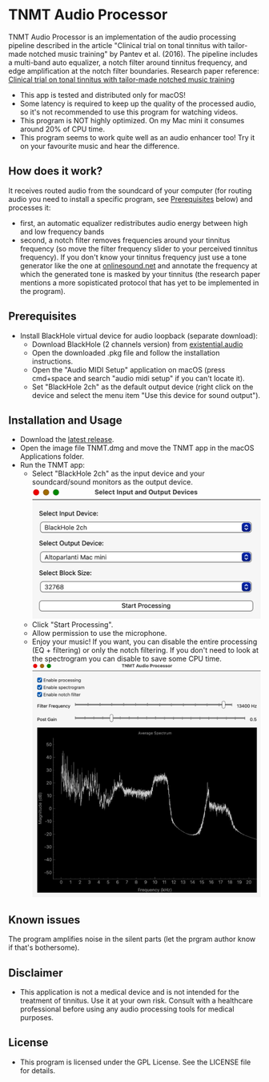 # TNMT Audio Processor

TNMT Audio Processor is an implementation of the audio processing pipeline described in the article "Clinical trial on tonal tinnitus with tailor-made notched music training" by Pantev et al. (2016). The pipeline includes a multi-band auto equalizer, a notch filter around tinnitus frequency, and edge amplification at the notch filter boundaries.
Research paper reference: <a href="https://link.springer.com/content/pdf/10.1186/s12883-016-0558-7.pdf" target="_blank">Clinical trial on tonal tinnitus with tailor-made notched music training</a>


- This app is tested and distributed only for macOS!
- Some latency is required to keep up the quality of the processed audio, so it's not recommended to use this program for watching videos.
- This program is NOT highly optimized. On my Mac mini it consumes around 20% of CPU time.
- This program seems to work quite well as an audio enhancer too! Try it on your favourite music and hear the difference. 


## How does it work?

It receives routed audio from the soundcard of your computer (for routing audio you need to install a specific program, see [Prerequisites](#prerequisites) below) and processes it:
- first, an automatic equalizer redistributes audio energy between high and low frequency bands
- second, a notch filter removes frequencies around your tinnitus frequency (so move the filter frequency slider to your perceived tinnitus frequency). If you don't know your tinnitus frequency just use a tone generator like the one at <a href="https://onlinesound.net/tone-generator" target="_blank">onlinesound.net</a> and annotate the frequency at which the generated tone is masked by your tinnitus (the research paper mentions a more sopisticated protocol that has yet to be implemented in the program).

## Prerequisites

- Install BlackHole virtual device for audio loopback (separate download):
  - Download BlackHole (2 channels version) from <a href="https://existential.audio/blackhole/" target="_blank">existential.audio</a>
  - Open the downloaded .pkg file and follow the installation instructions.
  - Open the "Audio MIDI Setup" application on macOS (press cmd+space and search "audio midi setup" if you can't locate it).
  - Set "BlackHole 2ch" as the default output device (right click on the device and select the menu item "Use this device for sound output").
    
## Installation and Usage

- Download the [latest release](https://github.com/flosSoftware/tinnitus_therapy/releases/download/v0.1.0-alpha/TNMT.dmg).
- Open the image file TNMT.dmg and move the TNMT app in the macOS Applications folder.
- Run the TNMT app:
  - Select "BlackHole 2ch" as the input device and your soundcard/sound monitors as the output device.
  ![Screenshot of the application](img/screen1.png)
  - Click "Start Processing".
  - Allow permission to use the microphone.
  - Enjoy your music! If you want, you can disable the entire processing (EQ + filtering) or only the notch filtering. If you don't need to look at the spectrogram you can disable to save some CPU time.
  ![Another screenshot of the application](img/screen2.png)

## Known issues

The program amplifies noise in the silent parts (let the prgram author know if that's bothersome).

## Disclaimer

- This application is not a medical device and is not intended for the treatment of tinnitus. Use it at your own risk. Consult with a healthcare professional before using any audio processing tools for medical purposes.


## License

- This program is licensed under the GPL License. See the LICENSE file for details.
